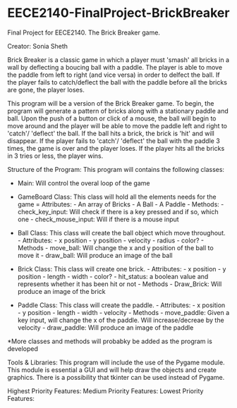 # EECE2140-FinalProject-BrickBreaker
Final Project for EECE2140. The Brick Breaker game.

Creator: Sonia Sheth

Brick Breaker is a classic game in which a player must 'smash' all bricks in a wall by deflecting a boucing ball with a paddle. The player is able to move the paddle from left to right (and vice versa) in order to delfect the ball. If the player fails to catch/deflect the ball with the paddle before all the bricks are gone, the player loses.

This program will be a version of the Brick Breaker game. To begin, the program will generate a pattern of bricks along with a stationary paddle and ball. Upon the push of a button or click of a mouse, the ball will begin to move around and the player will be able to move the paddle left and right to 'catch'/ 'deflect' the ball. If the ball hits a brick, the brick is 'hit' and will disappear. If the player fails to 'catch'/ 'deflect' the ball with the paddle 3 times, the game is over and the player loses. If the player hits all the bricks in 3 tries or less, the player wins. 

Structure of the Program:
This program will contains the following classes:
- Main: Will control the overal loop of the game 
- GameBoard Class: This class will hold all the elements needs for the game
        = Attributes:
                - An array of Bricks 
                - A Ball
                - A Paddle 
        - Methods:
                - check_key_input: Will check if there is a key pressed and if so, which one 
                - check_mouse_input: Will if there is a mouse input 

- Ball Class: This class will create the ball object which move throughout. 
        -  Attributes: 
                  - x position 
                  - y position 
                  - velocity 
                  - radius 
                  - color?
        -  Methods
                - move_ball: Will change the x and y position of the ball to move it 
                - draw_ball: Will produce an image of the ball         
-  Brick Class: This class will create one brick. 
        -  Attributes: 
                  - x position 
                  - y position 
                  - length
                  - width
                  - color?
                  - hit_status: a boolean value and represents whether it has been hit or not 
        -  Methods
                 - Draw_Brick: Will produce an image of the brick 
                 
- Paddle Class: This class will create the paddle. 
        -  Attributes: 
                  - x position 
                  - y position 
                  - length
                  - width
                  - velocity
        -  Methods
                - move_paddle: Given a key input, will change the x of the paddle. Will increase/decreae by the velocity
                - draw_paddle: Will produce an image of the paddle

*More classes and methods will probabky be added as the program is developed

Tools & Libraries:
This program will include the use of the Pygame module. This module is essential a GUI and will help draw the objects and create graphics. There is a possibility that tkinter can be used instead of Pygame. 

Highest Priority Features:
Medium Priority Features:
Lowest Priority Features:

